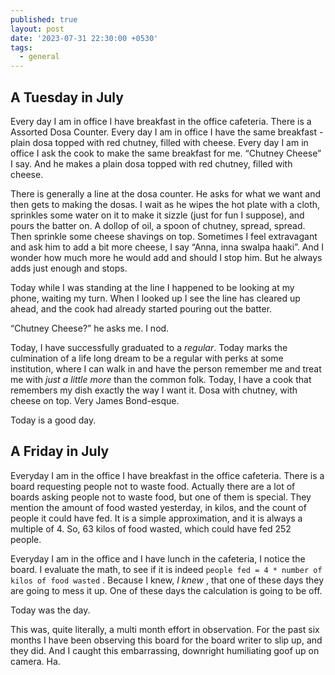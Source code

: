 ```yaml
---
published: true
layout: post
date: '2023-07-31 22:30:00 +0530'
tags:
  - general
---
```

## A Tuesday in July

Every day I am in office I have breakfast in the office cafeteria. There is a Assorted Dosa Counter. Every day I am in office I have the same breakfast - plain dosa topped with red chutney, filled with cheese. Every day I am in office I ask the cook to make the same breakfast for me. “Chutney Cheese” I say. And he makes a plain dosa topped with red chutney, filled with cheese.

There is generally a line at the dosa counter. He asks for what we want and then gets to making the dosas. I wait as he wipes the hot plate with a cloth, sprinkles some water on it to make it sizzle (just for fun I suppose), and pours the batter on. A dollop of oil, a spoon of chutney, spread, spread. Then sprinkle some cheese shavings on top. Sometimes I feel extravagant and ask him to add a bit more cheese, I say “Anna, inna swalpa haaki”. And I wonder how much more he would add and should I stop him. But he always adds just enough and stops.

Today while I was standing at the line I happened to be looking at my phone, waiting my turn. When I looked up I see the line has cleared up ahead, and the cook had already started pouring out the batter. 

“Chutney Cheese?” he asks me. I nod.

Today, I have successfully graduated to a _regular_. Today marks the culmination of a life long dream to be a regular with perks at some institution, where I can walk in and have the person remember me and treat me with _just a little more_ than the common folk. Today, I have a cook that remembers my dish exactly the way I want it. Dosa with chutney, with cheese on top. Very James Bond-esque. 

Today is a good day.

## A Friday in July

Everyday I am in the office I have breakfast in the office cafeteria. There is a board requesting people not to waste food. Actually there are a lot of boards asking people not to waste food, but one of them is special. They mention the amount of food wasted yesterday, in kilos, and the count of people it could have fed. It is a simple approximation, and it is always a multiple of 4. So, 63 kilos of food wasted, which could have fed 252 people. 

Everyday I am in the office and I have lunch in the cafeteria, I notice the board. I evaluate the math, to see if it is indeed `people fed = 4 * number of kilos of food wasted` . Because I knew, _I knew_ , that one of these days they are going to mess it up. One of these days the calculation is going to be off.

Today was the day. 

This was, quite literally, a multi month effort in observation. For the past six months I have been observing this board for the board writer to slip up, and they did. And I caught this embarrassing, downright humiliating goof up on camera. Ha.